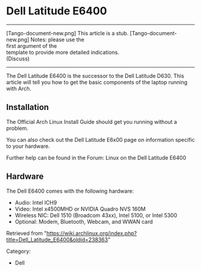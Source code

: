 Dell Latitude E6400
===================

  ------------------------ ------------------------ ------------------------
  [Tango-document-new.png] This article is a stub.  [Tango-document-new.png]
                           Notes: please use the    
                           first argument of the    
                           template to provide more 
                           detailed indications.    
                           (Discuss)                
  ------------------------ ------------------------ ------------------------

The Dell Latitude E6400 is the successor to the Dell Latitude D630. This
article will tell you how to get the basic components of the laptop
running with Arch.

Installation
------------

The Official Arch Linux Install Guide should get you running without a
problem.

You can also check out the Dell Latitude E6x00 page on information
specific to your hardware.

Further help can be found in the Forum: Linux on the Dell Latitude E6400

Hardware
--------

The Dell E6400 comes with the following hardware:

-   Audio: Intel ICH9
-   Video: Intel x4500MHD or NVIDIA Quadro NVS 160M
-   Wireless NIC: Dell 1510 (Broadcom 43xx), Intel 5100, or Intel 5300
-   Optional: Modem, Bluetooth, Webcam, and WWAN card

Retrieved from
"https://wiki.archlinux.org/index.php?title=Dell_Latitude_E6400&oldid=238363"

Category:

-   Dell
